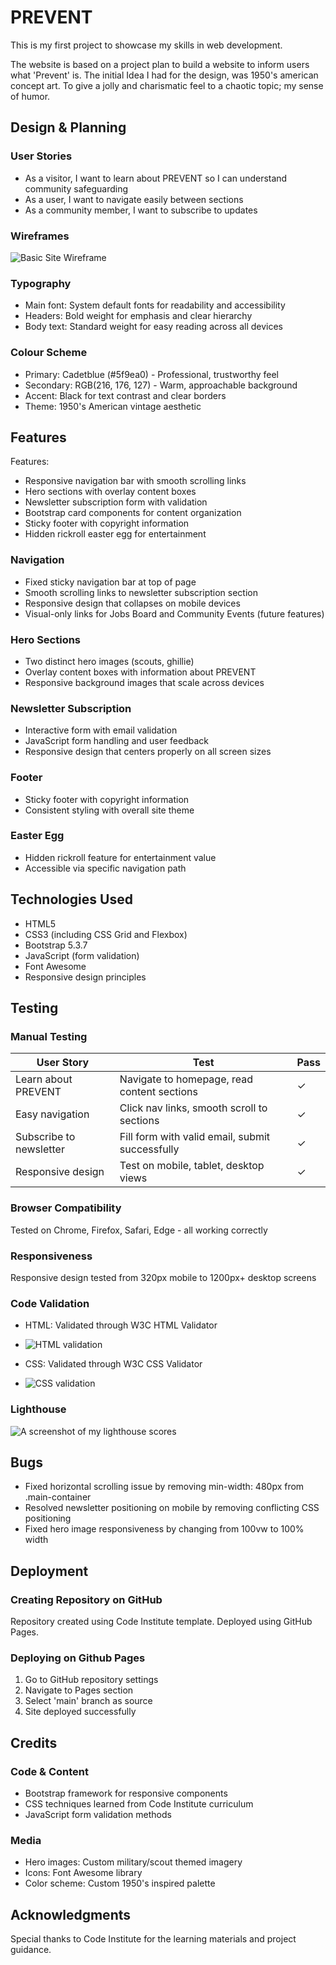 ﻿# PREVENT

This is my first project to showcase my skills in web development. 

The website is based on a project plan to build a website to inform users what 'Prevent' is. 
The initial Idea I had for the design, was 1950's american concept art. To give a jolly and charismatic feel to a chaotic topic; my sense of humor.

## Design & Planning

### User Stories
- As a visitor, I want to learn about PREVENT so I can understand community safeguarding
- As a user, I want to navigate easily between sections
- As a community member, I want to subscribe to updates

### Wireframes
![Basic Site Wireframe](assets/images/wireframe.png)

### Typography
- Main font: System default fonts for readability and accessibility
- Headers: Bold weight for emphasis and clear hierarchy
- Body text: Standard weight for easy reading across all devices

### Colour Scheme
- Primary: Cadetblue (#5f9ea0) - Professional, trustworthy feel
- Secondary: RGB(216, 176, 127) - Warm, approachable background
- Accent: Black for text contrast and clear borders
- Theme: 1950's American vintage aesthetic

## Features
Features:
- Responsive navigation bar with smooth scrolling links
- Hero sections with overlay content boxes
- Newsletter subscription form with validation
- Bootstrap card components for content organization
- Sticky footer with copyright information
- Hidden rickroll easter egg for entertainment

### Navigation
- Fixed sticky navigation bar at top of page
- Smooth scrolling links to newsletter subscription section
- Responsive design that collapses on mobile devices
- Visual-only links for Jobs Board and Community Events (future features)

### Hero Sections
- Two distinct hero images (scouts, ghillie)
- Overlay content boxes with information about PREVENT
- Responsive background images that scale across devices

### Newsletter Subscription
- Interactive form with email validation
- JavaScript form handling and user feedback
- Responsive design that centers properly on all screen sizes

### Footer
- Sticky footer with copyright information
- Consistent styling with overall site theme

### Easter Egg
- Hidden rickroll feature for entertainment value
- Accessible via specific navigation path

## Technologies Used
- HTML5
- CSS3 (including CSS Grid and Flexbox)
- Bootstrap 5.3.7
- JavaScript (form validation)
- Font Awesome
- Responsive design principles

## Testing

### Manual Testing
| User Story | Test | Pass |
|------------|------|------|
| Learn about PREVENT | Navigate to homepage, read content sections | ✓ |
| Easy navigation | Click nav links, smooth scroll to sections | ✓ |
| Subscribe to newsletter | Fill form with valid email, submit successfully | ✓ |
| Responsive design | Test on mobile, tablet, desktop views | ✓ |

### Browser Compatibility
Tested on Chrome, Firefox, Safari, Edge - all working correctly

### Responsiveness
Responsive design tested from 320px mobile to 1200px+ desktop screens

### Code Validation
- HTML: Validated through W3C HTML Validator
- ![HTML validation](image-2.png)


- CSS: Validated through W3C CSS Validator
- ![CSS validation](image-3.png)

### Lighthouse

![A screenshot of my lighthouse scores](image-1.png)

## Bugs
- Fixed horizontal scrolling issue by removing min-width: 480px from .main-container
- Resolved newsletter positioning on mobile by removing conflicting CSS positioning
- Fixed hero image responsiveness by changing from 100vw to 100% width

## Deployment

### Creating Repository on GitHub
Repository created using Code Institute template. Deployed using GitHub Pages.

### Deploying on Github Pages
1. Go to GitHub repository settings
2. Navigate to Pages section
3. Select 'main' branch as source
4. Site deployed successfully

## Credits

### Code & Content
- Bootstrap framework for responsive components
- CSS techniques learned from Code Institute curriculum
- JavaScript form validation methods

### Media
- Hero images: Custom military/scout themed imagery
- Icons: Font Awesome library
- Color scheme: Custom 1950's inspired palette

## Acknowledgments
Special thanks to Code Institute for the learning materials and project guidance.